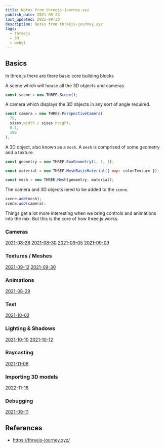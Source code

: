 ```yaml
---
title: Notes from threejs-journey.xyz
publish_date: 2021-09-28
last_updated: 2021-09-30
description: Notes from threejs-journey.xyz
tags:
  - threejs
  - 3d
  - webgl
---
```


## Basics

In three.js there are there basic core building blocks

A scene which will house all the 3D objects and cameras.

```js
const scene = new THREE.Scene();
```

A camera which displays the 3D objects in any sort of angle required.

```js
const camera = new THREE.PerspectiveCamera(
  75,
  sizes.width / sizes.height,
  0.1,
  100
);
```

A 3D object, also known as a `mesh`. A `mesh` is comprised of some geometry and a texture.

```js
const geometry = new THREE.BoxGeometry(1, 1, 1);

const material = new THREE.MeshBasicMaterial({ map: colorTexture });

const mesh = new THREE.Mesh(geometry, material);
```

The camera and 3D objects need to be added to the `scene`.

```js
scene.add(mesh);
scene.add(camera);
```

Things get a lot more interesting when we bring controls and animations into the mix. But this is the core of how three.js works.

### Cameras

[2021-08-28](fleeting-notes/2021-08-28.md)
[2021-08-30](fleeting-notes/2021-08-30.md)
[2021-09-05](fleeting-notes/2021-09-05.md)
[2021-09-09](fleeting-notes/2021-09-09.md)

### Textures / Meshes

[2021-09-12](fleeting-notes/2021-09-12.md)
[2021-09-30](fleeting-notes/2021-09-30.md)

### Animations

[2021-08-29](fleeting-notes/2021-08-29.md)

### Text

[2021-10-02](fleeting-notes/2021-10-02.md)
### Lighting & Shadows

[2021-10-10](fleeting-notes/2021-10-10.md)
[2021-10-12](fleeting-notes/2021-10-12.md)

### Raycasting

[2021-11-08](fleeting-notes/2021-11-08.md)

### Importing 3D models

[2022-11-18](fleeting-notes/2022-11-18.md)
### Debugging

[2021-09-11](fleeting-notes/2021-09-11.md)

## References

- https://threejs-journey.xyz/
